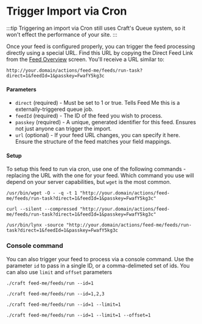 # Trigger Import via Cron

:::tip
Triggering an import via Cron still uses Craft's Queue system, so it won't effect the performance of your site.
:::

Once your feed is configured properly, you can trigger the feed processing directly using a special URL. Find this URL by copying the Direct Feed Link from the [Feed Overview](docs:feature-tour/feed-overview) screen. You'll receive a URL similar to:

```
http://your.domain/actions/feed-me/feeds/run-task?direct=1&feedId=1&passkey=FwafY5kg3c
```

#### Parameters

- `direct` (required) - Must be set to 1 or true. Tells Feed Me this is a externally-triggered queue job.
- `feedId` (required) - The ID of the feed you wish to process.
- `passkey` (required) - A unique, generated identifier for this feed. Ensures not just anyone can trigger the import.
- `url` (optional) - If your feed URL changes, you can specify it here. Ensure the structure of the feed matches your field mappings.

#### Setup

To setup this feed to run via cron, use one of the following commands - replacing the URL with the one for your feed. Which command you use will depend on your server capabilities, but `wget` is the most common.

```
/usr/bin/wget -O - -q -t 1 "http://your.domain/actions/feed-me/feeds/run-task?direct=1&feedId=1&passkey=FwafY5kg3c"

curl --silent --compressed "http://your.domain/actions/feed-me/feeds/run-task?direct=1&feedId=1&passkey=FwafY5kg3c"

/usr/bin/lynx -source "http://your.domain/actions/feed-me/feeds/run-task?direct=1&feedId=1&passkey=FwafY5kg3c
```

### Console command

You can also trigger your feed to process via a console command. Use the parameter `id` to pass in a single ID, or a comma-delimeted set of ids. You can also use `limit` and `offset` parameters

```
./craft feed-me/feeds/run --id=1

./craft feed-me/feeds/run --id=1,2,3

./craft feed-me/feeds/run --id=1 --limit=1

./craft feed-me/feeds/run --id=1 --limit=1 --offset=1
```